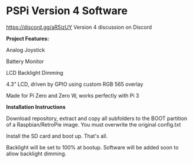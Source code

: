 # PSPi Version 4 Software

https://discord.gg/aR5jzUY Version 4 discussion on Discord

**Project Features:**

Analog Joystick

Battery Monitor

LCD Backlight Dimming

4.3" LCD, driven by GPIO using custom RGB 565 overlay

Made for Pi Zero and Zero W, works perfectly with Pi 3

**Installation Instructions**

Download repository, extract and copy all subfolders to the BOOT partition of a Raspbian/RetroPie image. You must overwrite the original config.txt

Install the SD card and boot up. That's all.

Backlight will be set to 100% at bootup. Software will be added soon to allow backlight dimming.